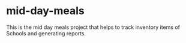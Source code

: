 # mid-day-meals
This is the mid day meals project that helps to track inventory items of Schools and generating reports.
